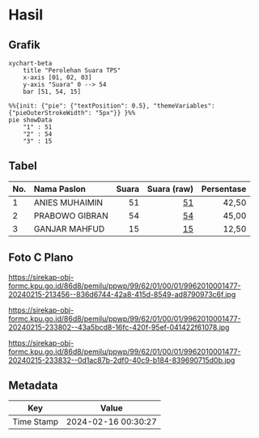# Hasil

## Grafik

```mermaid
xychart-beta
    title "Perolehan Suara TPS"
    x-axis [01, 02, 03]
    y-axis "Suara" 0 --> 54
    bar [51, 54, 15]
```

```mermaid
%%{init: {"pie": {"textPosition": 0.5}, "themeVariables": {"pieOuterStrokeWidth": "5px"}} }%%
pie showData
    "1" : 51
    "2" : 54
    "3" : 15
```

## Tabel

| No. | Nama Paslon    | Suara | Suara (raw) | Persentase |
|:--- |:-------------- | -----:| -----------:| ----------:|
| 1   | ANIES MUHAIMIN | 51    | [51][p-1]   | 42,50      |
| 2   | PRABOWO GIBRAN | 54    | [54][p-2]   | 45,00      |
| 3   | GANJAR MAHFUD  | 15    | [15][p-3]   | 12,50      |


[p-1]: https://github.com/gigit-pemilu/pemilu-2024-99-luar-negeri/blob/main/pilpres/hitung-suara/sub/99-luar-negeri/sub/62-kuala-lumpur-malaysia/sub/01-kuala-lumpur-malaysia/sub/0001-kuala-lumpur-malaysia/sub/477-tps-164/sub/paslon-1.txt
[p-2]: https://github.com/gigit-pemilu/pemilu-2024-99-luar-negeri/blob/main/pilpres/hitung-suara/sub/99-luar-negeri/sub/62-kuala-lumpur-malaysia/sub/01-kuala-lumpur-malaysia/sub/0001-kuala-lumpur-malaysia/sub/477-tps-164/sub/paslon-2.txt
[p-3]: https://github.com/gigit-pemilu/pemilu-2024-99-luar-negeri/blob/main/pilpres/hitung-suara/sub/99-luar-negeri/sub/62-kuala-lumpur-malaysia/sub/01-kuala-lumpur-malaysia/sub/0001-kuala-lumpur-malaysia/sub/477-tps-164/sub/paslon-3.txt

## Foto C Plano

https://sirekap-obj-formc.kpu.go.id/86d8/pemilu/ppwp/99/62/01/00/01/9962010001477-20240215-213456--836d6744-42a8-415d-8549-ad8790973c6f.jpg

https://sirekap-obj-formc.kpu.go.id/86d8/pemilu/ppwp/99/62/01/00/01/9962010001477-20240215-233802--43a5bcd8-16fc-420f-95ef-041422f61078.jpg

https://sirekap-obj-formc.kpu.go.id/86d8/pemilu/ppwp/99/62/01/00/01/9962010001477-20240215-233832--0d1ac87b-2df0-40c9-b184-839690715d0b.jpg


## Metadata

| Key        | Value               |
| ---------- | ------------------- |
| Time Stamp | 2024-02-16 00:30:27 |




